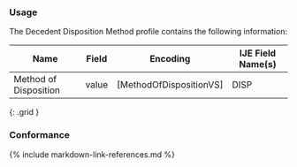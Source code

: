 ### Usage

The Decedent Disposition Method profile contains the following information:


| **Name** |  **Field**   |  **Encoding**  |  **IJE Field Name(s)**  |
| ---------------| ------------------------ | ------------- | ------------------- |
| Method of Disposition   | value  | [MethodOfDispositionVS]  | DISP  |
{: .grid }


### Conformance

{% include markdown-link-references.md %}
